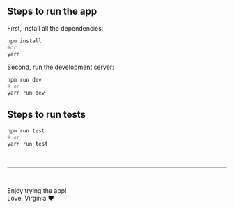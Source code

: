 ## Steps to run the app

First, install all the dependencies:

```bash
npm install
#or
yarn
```

Second, run the development server:

```bash
npm run dev
# or
yarn run dev
```

## Steps to run tests

```bash
npm run test
# or
yarn run test
```

<br>

---

<br>

Enjoy trying the app!<br>
Love, Virginia ❤️
